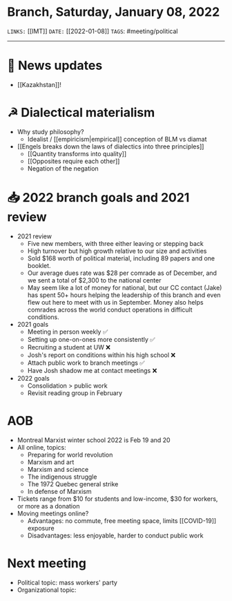 # Branch, Saturday, January 08, 2022
`LINKS:` [[IMT]]
`DATE:` [[2022-01-08]]
`TAGS`: #meeting/political 

---
# 📰 News updates
- [[Kazakhstan]]! 

# ☭ Dialectical materialism
- Why study philosophy?
	- Idealist / [[empiricism|empirical]] conception of BLM vs diamat
- [[Engels breaks down the laws of dialectics into three principles]]
	- [[Quantity transforms into quality]]
	- [[Opposites require each other]]
	- Negation of the negation

# 📥 2022 branch goals and 2021 review
- 2021 review
	- Five new members, with three either leaving or stepping back
	- High turnover but high growth relative to our size and activities
	- Sold $168 worth of political material, including 89 papers and one booklet. 
	- Our average dues rate was $28 per comrade as of December, and we sent a total of $2,300 to the national center
	- May seem like a lot of money for national, but our CC contact (Jake) has spent 50+ hours helping the leadership of this branch and even flew out here to meet with us in September. Money also helps comrades across the world conduct operations in difficult conditions. 
- 2021 goals
	- Meeting in person weekly ✅
	- Setting up one-on-ones more consistently ✅
	- Recruiting a student at UW ❌
	- Josh's report on conditions within his high school ❌
	- Attach public work to branch meetings ✅
	- Have Josh shadow me at contact meetings ❌
- 2022 goals
	- Consolidation > public work
	- Revisit reading group in February

# AOB
- Montreal Marxist winter school 2022 is Feb 19 and 20
- All online, topics:
	- Preparing for world revolution
	- Marxism and art
	- Marxism and science
	- The indigenous struggle
	- The 1972 Quebec general strike
	- In defense of Marxism
- Tickets range from $10 for students and low-income, $30 for workers, or more as a donation
- Moving meetings online?
	- Advantages: no commute, free meeting space, limits [[COVID-19]] exposure
	- Disadvantages: less enjoyable, harder to conduct public work

# Next meeting 
- Political topic: mass workers' party
- Organizational topic:
